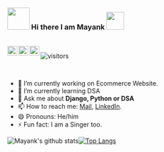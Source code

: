 ### <img src="https://i.pinimg.com/originals/00/4b/17/004b173f6e3d6843df10114e087f30a8.gif" width="50" height="50" /> Hi there I am Mayank <img src="https://media.tenor.com/images/3b388fe03da271d2674faf85eb7c3fcd/tenor.gif" width=40 height=40 />  


<br/>
<a href="https://twitter.com/mayankkirar0">
  <img align="left" alt="Mayank | Twitter" width="22px" src="https://cdn.jsdelivr.net/npm/simple-icons@v3/icons/twitter.svg" />
</a>
<a href="https://www.linkedin.com/in/mayank-dhakad-363921169/">
  <img align="left" alt="Mayank's LinkdeIN" width="22px" src="https://cdn.jsdelivr.net/npm/simple-icons@v3/icons/linkedin.svg" />
</a>
<a href="https://leetcode.com/mayank2_0/">
  <img align="left" alt="Mayank's Leetcode" width="22px" src="https://cdn.jsdelivr.net/npm/simple-icons@v3/icons/leetcode.svg" />
</a>

 ![visitors](https://visitor-badge.laobi.icu/badge?page_id=itsmayank0.itsmayank0)

<br />

- 🔭 I’m currently working on Ecommerce Website.
- 🌱 I’m currently learning DSA
- 💬 Ask me about **Django, Python or DSA**
- 📫 How to reach me: [Mail](mailto:mayankirar@gmail.com), [LinkedIn](https://www.linkedin.com/in/mayank-dhakad-363921169/).
- 😄 Pronouns: He/him
- ⚡ Fun fact: I am a Singer too.

![Mayank's github stats](https://github-readme-stats.vercel.app/api?username=itsmayank0&show_icons=true&hide_border=true)[![Top Langs](https://github-readme-stats.vercel.app/api/top-langs/?username=itsmayank0)](https://github.com/anuraghazra/github-readme-stats)
